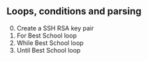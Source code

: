 ## Loops, conditions and parsing


0. Create a SSH RSA key pair
1. For Best School loop
2. While Best School loop
3. Until Best School loop
